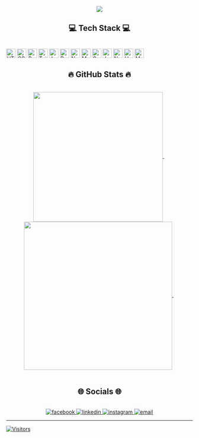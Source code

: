 <div align="center">
    <img src="https://64.media.tumblr.com/0c2fe1449ca9da56699b18ab7bb7923f/ab3d39a90d95e1ad-56/s1280x1920/a77ab2387afd1227f4e565f4229199f4f6055ee0.gif">
</div>
 
<h2 align="center">💻 Tech Stack 💻</h2>
<br>
<span><img src="https://img.shields.io/badge/html5-%23E34F26.svg?style=for-the-badge&logo=html5&logoColor=white" alt="HTML5 logo" title="HTML5" height="25" /></span>
<span><img src="https://img.shields.io/badge/css3-%231572B6.svg?style=for-the-badge&logo=css3&logoColor=white" alt="CSS3 logo" title="CSS3" height="25" /></span>
<span><img src="https://img.shields.io/badge/bootstrap-%23563D7C.svg?style=for-the-badge&logo=bootstrap&logoColor=white" alt="Bootstrap logo" title="Bootstrap" height="25" /></span>
<span><img src="https://img.shields.io/badge/tailwindcss-%2338B2AC.svg?style=for-the-badge&logo=tailwind-css&logoColor=white" alt="TailwindCSS logo" title="TailwindCSS" height="25" /></span>
<span><img src="https://img.shields.io/badge/javascript-%23323330.svg?style=for-the-badge&logo=javascript&logoColor=%23F7DF1E" alt="Javascript logo" title="Javascript" height="25" /></span>
<span><img src="https://img.shields.io/badge/react-%2320232a.svg?style=for-the-badge&logo=react&logoColor=%2361DAFB" alt="React logo" title="React" height="25" /></span>
<span><img src="https://img.shields.io/badge/node.js-6DA55F?style=for-the-badge&logo=node.js&logoColor=white" alt="NodeJS logo" title="NodeJS" height="25" /></span>
<span><img src="https://img.shields.io/badge/MongoDB-%234ea94b.svg?style=for-the-badge&logo=mongodb&logoColor=white" alt="MongoDB logo" title="MongoDB" height="25" /></span>
<span><img src="https://img.shields.io/badge/c-%2300599C.svg?style=for-the-badge&logo=c&logoColor=white" alt="C logo" title="C" height="25" /></span>
<span><img src="https://img.shields.io/badge/java-%23ED8B00.svg?style=for-the-badge&logo=java&logoColor=white" alt="Java logo" title="Java" height="25" /></span>
<span><img src="https://img.shields.io/badge/netlify-%23000000.svg?style=for-the-badge&logo=netlify&logoColor=#00C7B7" alt="Netlify logo" title="Netlify" height="25" /></span>
<span><img src="https://img.shields.io/badge/heroku-%23430098.svg?style=for-the-badge&logo=heroku&logoColor=white" alt="Heroku logo" title="Heroku" height="25" /></span>
<span><img src="https://img.shields.io/badge/markdown-%23000000.svg?style=for-the-badge&logo=markdown&logoColor=white" alt="Markdown logo" title="Markdown" height="25" /></span>

<br>
<h2 align="center">🔥 GitHub Stats 🔥</h2>
<br>
<div align=center>
  &nbsp;
  <a href="#" title="LiusDev">
    <img width="350" align="center" src="https://github-readme-stats.vercel.app/api/top-langs/?username=LiusDev&theme=radical&hide_border=false&include_all_commits=false&count_private=false&layout=compact" />
  </a>
  &nbsp;
  &nbsp;
  <a href="#" title="LiusDev">
    <img width="400" align="center" src="https://github-readme-stats.vercel.app/api?username=LiusDev&theme=radical&hide_border=false&include_all_commits=false&count_private=false" />
  </a>
  &nbsp;
</div>

<br>
<h2 align="center">🌐 Socials 🌐</h2>
<br>
<div align="center">
  <a href="https://facebook.com/x.quy.203" target="blank">
    <img src="https://img.icons8.com/bubbles/100/000000/facebook-new.png" alt="facebook" />
  </a>
  <a href="https://linkedin.com/in/xquy203" target="blank">
    <img src="https://img.icons8.com/bubbles/100/000000/linkedin.png" alt="linkedin" />
  </a>
  <a href="https://instagram.com/x.quy.203" target="blank">
    <img src="https://img.icons8.com/bubbles/100/000000/instagram.png" alt="instagram" />
  </a>
  <a href="mailto:quydx.work@gmail.com" target="blank">
    <img src="https://img.icons8.com/bubbles/100/000000/apple-mail.png" alt="email" />
  </a>
</div>

---
[![Visitors](https://visitcount.itsvg.in/api?id=LiusDev&icon=0&color=0)](https://visitcount.itsvg.in)
